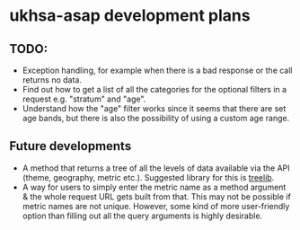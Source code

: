 # ukhsa-asap development plans

## TODO:

- Exception handling, for example when there is a bad response or the call returns no data.
- Find out how to get a list of all the categories for the optional filters in a request e.g. "stratum" and "age".
- Understand how the "age" filter works since it seems that there are set age bands, but there is also the possibility of using a custom age range.

## Future developments

- A method that returns a tree of all the levels of data available via the API (theme, geography, metric etc.). Suggested library for this is [treelib](https://treelib.readthedocs.io/en/latest/).
- A way for users to simply enter the metric name as a method argument & the whole request URL gets built from that. This may not be possible if metric names are not unique. However, some kind of more user-friendly option than filling out all the query arguments is highly desirable.